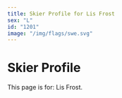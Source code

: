 ```yaml
---
title: Skier Profile for Lis Frost
sex: "L"
id: "1201"
image: "/img/flags/swe.svg" 
---
```


# Skier Profile

This page is for: Lis Frost.
    